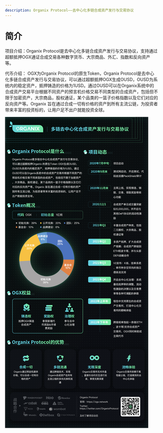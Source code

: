 ```yaml
---
description: Organix Protocol——去中心化多链合成资产发行与交易协议
---
```


# 简介

项目介绍：Organix Protocol是去中心化多链合成资产发行与交易协议，支持通过超额抵押OGX通证合成交易各种数字货币、大宗商品、外汇、指数和反向资产等。

代币介绍：
OGX为Organix Protocol的原生Token，Organix Protocol是去中心化多链合成资产发行与交易协议，可以通过超额抵押OGX生成OUSD，OUSD为系统内的稳定资产，抵押铸造的价格为1USD。通过OUSD可以在Organix系统中的合成资产交易平台根据不同资产的预言机价格交易不同类型的合成资产，包括但不限于加密资产，大宗商品，股权通证，某个品类的一篮子价格指数以及它们对应的反向资产等。Organix 旨在通过合成一切有价格的资产到所有主流公链，为投资者带来丰富的投资标的，让用户足不出户就能投资全球。

![](../.gitbook/assets/image%20%2816%29.png)

